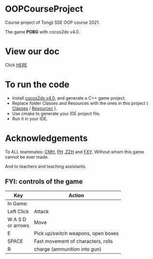 # OOPCourseProject
Course project of Tongji SSE OOP course 2021.

The game **POBG** with cocos2dx v4.0.

# View our doc
Click [HERE](https://github.com/PengH-China/FInal-project/blob/master/doc.md)

# To run the code
* Install [cocos2dx v4.0](https://www.cocos.com/cocos2dx), and generate a C++ game project.  
* Replace folder Classes and Resources with the ones in this project ( [Classes](Classes) / [Resourcec](Resources) ).
* Use cmake to generate your IDE project file.
* Run it in your IDE.

# Acknowledgements
To ALL teammates: [CMH](https://github.com/tj-caicai), [PH](https://github.com/PengH-China) ,[ZZH](https://github.com/Bestom927) and [FXY](https://github.com/FangXinyu-0913). Without whom this game cannot be ever made.

And to teachers and teaching assistants.

## FYI: controls of the game
| Key | Action |
| --- | --- |
| In Game: ||
| Left Click | Attack |
| W A S D <br> or arrows | Move |
| E        | Pick up/switch weapons, open boxes |
| SPACE     | Fast movement of characters, rolls |
| R        | charge (ammunition into gun) |


